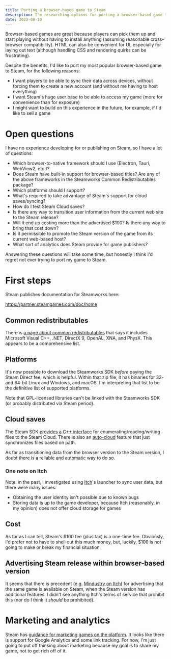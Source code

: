 ```yaml
---
title: Porting a browser-based game to Steam
description: I'm researching options for porting a browser-based game to Steam.
date: 2022-08-10
---
```

Browser-based games are great because players can pick them up and start playing without having to install anything (assuming reasonable cross-browser compatibility). HTML can also be convenient for UI, especially for laying out text (although handling CSS and rendering quirks can be frustrating).

Despite the benefits, I'd like to port my most popular browser-based game to Steam, for the following reasons:

* I want players to be able to sync their data across devices, without forcing them to create a new account (and without me having to host everything)
* I want Steam's huge user base to be able to access my game (more for convenience than for exposure)
* I might want to build on this experience in the future, for example, if I'd like to sell a game

# Open questions
I have no experience developing for or publishing on Steam, so I have a lot of questions:

* Which browser-to-native framework should I use (Electron, Tauri, WebView2, etc.)?
* Does Steam have built-in support for browser-based titles? Are any of the above frameworks in the Steamworks Common Redistributables package?
* Which platforms should I support?
* What's required to take advantage of Steam's support for cloud saves/syncing?
* How do I test Steam Cloud saves?
* Is there any way to transition user information from the current web site to the Steam release?
* Will it end up costing more than the advertised $100? Is there any way to bring that cost down?
* Is it permissible to promote the Steam version of the game from its current web-based host?
* What sort of analytics does Steam provide for game publishers?

Answering these questions will take some time, but honestly I think I'd regret not ever trying to port my game to Steam.

# First steps
Steam publishes documentation for Steamworks here:

https://partner.steamgames.com/doc/home

## Common redistributables
There is [a page about common redistributables](https://partner.steamgames.com/doc/features/common_redist) that says it includes Microsoft Visual C++, .NET, DirectX 9, OpenAL, XNA, and PhysX. This appears to be a comprehensive list.

## Platforms
It's now possible to download the Steamworks SDK *before* paying the Steam Direct fee, which is helpful. Within that zip file, it has binaries for 32- and 64-bit Linux and Windows, and macOS. I'm interpreting that list to be the definitive list of supported platforms.

Note that GPL-licensed libraries can't be linked with the Steamworks SDK (or probably distributed via Steam period).

## Cloud saves
The Steam SDK [provides a C++ interface](https://partner.steamgames.com/doc/sdk/api) for enumerating/reading/writing files to the Steam Cloud. There is also an [auto-cloud](https://partner.steamgames.com/doc/features/cloud#steam_auto-cloud) feature that just synchronizes files based on path.

As far as transitioning data from the browser version to the Steam version, I doubt there is a reliable and automatic way to do so.

### One note on Itch
Note: in the past, I investigated using [Itch](https://itch.io/)'s launcher to sync user data, but there were many issues:

* Obtaining the user identity isn't possible due to known bugs
* Storing data is up to the game developer, because Itch (reasonably, in my opinion) does not offer cloud storage for games

## Cost
As far as I can tell, Steam's $100 fee (plus tax) is a one-time fee. Obviously, I'd prefer not to have to shell out this much money, but, luckily, $100 is not going to make or break my financial situation.

## Advertising Steam release within browser-based version
It seems that there is precedent (e.g. [Mindustry on Itch](https://anuke.itch.io/mindustry)) for advertising that the same game is available on Steam, when the Steam version has additional features. I didn't see anything Itch's terms of service that prohibit this (nor do I think it *should* be prohibited).

# Marketing and analytics
Steam has [guidance for marketing games on the platform](https://partner.steamgames.com/doc/marketing). It looks like there is support for Google Analytics and some link tracking. For now, I'm just going to put off thinking about marketing because my goal is to share my game, not to get rich off of it.